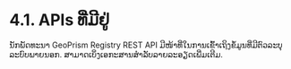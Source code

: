 # 4.1. APIs ທີ່ມີຢູ່

ນັກພັດທະນາ GeoPrism Registry REST API ມີໜ້າທີ່ໃນການເຂົ້າເຖິງຂໍ້ມູນທີ່ມີຕົວລະບຸລະບົບພາຍນອກ. ສາມາດເບິ່ງເອກະສານສໍາລັບລາຍລະອຽດເພີ່ມເຕີມ.
